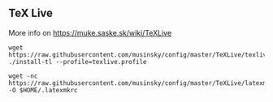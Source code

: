 ## TeX Live
More info on https://muke.saske.sk/wiki/TeXLive
```
wget https://raw.githubusercontent.com/musinsky/config/master/TeXLive/texlive.profile
./install-tl --profile=texlive.profile
```

```
wget -nc https://raw.githubusercontent.com/musinsky/config/master/TeXLive/latexmkrc -O $HOME/.latexmkrc

```
